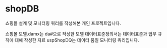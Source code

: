 # shopDB

쇼핑몰 설계 및 모니터링 쿼리를 작성해본 개인 프로젝트입니다.

쇼핑몰 모델.damx는 da#으로 작성한 모델
데이터표준정의서는 데이터표준과 업무 규칙에 대해 작성한 자료
uspShopDQ는 데이터 품질 모니터링 쿼리입니다.
